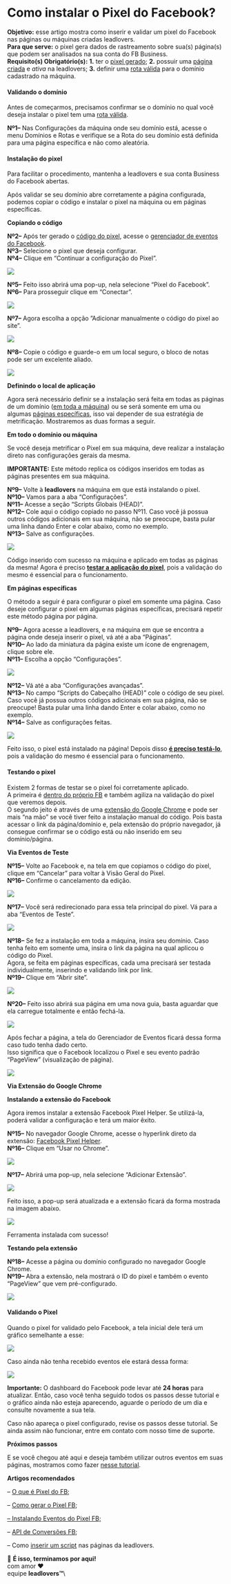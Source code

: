 # Como instalar o Pixel do Facebook?

**Objetivo:** esse artigo mostra como inserir e validar um pixel do Facebook nas páginas ou máquinas criadas leadlovers.\
**Para que serve:** o pixel gera dados de rastreamento sobre sua(s) página(s) que podem ser analisados na sua conta do FB Business.\
**Requisito(s) Obrigatório(s):** **1.** ter o [pixel gerado](https://suporte.love/gerando-pixel-fb/); **2.** possuir uma [página criada](https://suporte.love/componentes-visao-geral/) e _ativa_ na leadlovers; **3.** definir uma [rota válida](https://suporte.love/como-cadastrar-dominio-maquina/) para o domínio cadastrado na máquina.

#### **Validando o domínio** <a href="#validar-dominio" id="validar-dominio"></a>

Antes de começarmos, precisamos confirmar se o domínio no qual você deseja instalar o pixel tem uma [rota válida](https://suporte.love/como-cadastrar-dominio-maquina/).

**Nº1–** Nas Configurações da máquina onde seu domínio está, acesse o menu Domínios e Rotas e verifique se a Rota do seu domínio está definida para uma página específica e não como aleatória.

#### **Instalação do pixel** <a href="#instalando-pixel" id="instalando-pixel"></a>

Para facilitar o procedimento, mantenha a leadlovers e sua conta Business do Facebook abertas.

Após validar se seu domínio abre corretamente a página configurada, podemos copiar o código e instalar o pixel na máquina ou em páginas específicas.

**Copiando o código**

**Nº2–** Após ter gerado o [código do pixel](https://suporte.love/gerando-pixel-fb/), acesse o [gerenciador de eventos do Facebook](https://business.facebook.com/events\_manager2).\
**Nº3–** Selecione o pixel que deseja configurar.\
**Nº4–** Clique em “Continuar a configuração do Pixel”.

[![](https://legado.leadlovers.site/wp-content/uploads/2019/05/Imagem3.png)](https://legado.leadlovers.site/wp-content/uploads/2019/05/Imagem3.png)

**Nº5–** Feito isso abrirá uma pop-up, nela selecione “Pixel do Facebook”.\
**Nº6–** Para prosseguir clique em “Conectar”.

[![](https://legado.leadlovers.site/wp-content/uploads/2019/05/Imagem4.png)](https://legado.leadlovers.site/wp-content/uploads/2019/05/Imagem4.png)

**Nº7–** Agora escolha a opção ”Adicionar manualmente o código do pixel ao site”.

[![](https://legado.leadlovers.site/wp-content/uploads/2019/05/Imagem5.png)](https://legado.leadlovers.site/wp-content/uploads/2019/05/Imagem5.png)

**Nº8–** Copie o código e guarde-o em um local seguro, o bloco de notas pode ser um excelente aliado.

[![](https://legado.leadlovers.site/wp-content/uploads/2019/05/Imagem6.png)](https://legado.leadlovers.site/wp-content/uploads/2019/05/Imagem6.png)

**Definindo o local de aplicação**

Agora será necessário definir se a instalação será feita em todas as páginas de um domínio ([em toda a máquina](broken-reference)) ou se será somente em uma ou algumas [páginas específicas](broken-reference), isso vai depender de sua estratégia de metrificação. Mostraremos as duas formas a seguir.

**Em todo o domínio ou máquina**

Se você deseja metrificar o Pixel em sua máquina, deve realizar a instalação direto nas configurações gerais da mesma.&#x20;

**IMPORTANTE:** Este método replica os códigos inseridos em todas as páginas presentes em sua máquina.

**Nº9–** Volte à **leadlovers** na máquina em que está instalando o pixel.\
**Nº10–** Vamos para a aba “Configurações”.\
**Nº11–** Acesse a seção “Scripts Globais (HEAD)”.\
**Nº12–** Cole aqui o código copiado no passo Nº11. Caso você já possua outros códigos adicionais em sua máquina, não se preocupe, basta pular uma linha dando Enter e colar abaixo, como no exemplo.\
**Nº13–** Salve as configurações.

[![](https://legado.leadlovers.site/wp-content/uploads/2019/05/Imagem7.png)](https://legado.leadlovers.site/wp-content/uploads/2019/05/Imagem7.png)

Código inserido com sucesso na máquina e aplicado em todas as páginas da mesma! Agora é preciso [**testar a aplicação do pixel**](broken-reference), pois a validação do mesmo é essencial para o funcionamento.

**Em páginas específicas**

O método a seguir é para configurar o pixel em somente uma página. Caso deseje configurar o pixel em algumas páginas específicas, precisará repetir este método página por página.

**Nº9–** Agora acesse a leadlovers, e na máquina em que se encontra a página onde deseja inserir o pixel, vá até a aba “Páginas”.\
**Nº10–** Ao lado da miniatura da página existe um ícone de engrenagem, clique sobre ele.\
**Nº11–** Escolha a opção “Configurações”.

[![](https://legado.leadlovers.site/wp-content/uploads/2019/05/Imagem9.png)](https://legado.leadlovers.site/wp-content/uploads/2019/05/Imagem9.png)

**Nº12–** Vá até a aba “Configurações avançadas”.\
**Nº13–** No campo “Scripts do Cabeçalho (HEAD)” cole o código de seu pixel. Caso você já possua outros códigos adicionais em sua página, não se preocupe! Basta pular uma linha dando Enter e colar abaixo, como no exemplo.\
**Nº14–** Salve as configurações feitas.

[![](https://legado.leadlovers.site/wp-content/uploads/2019/05/Imagem10.png)](https://legado.leadlovers.site/wp-content/uploads/2019/05/Imagem10.png)

Feito isso, o pixel está instalado na página! Depois disso [**é preciso testá-lo**](broken-reference), pois a validação do mesmo é essencial para o funcionamento.

#### **Testando o pixel** <a href="#teste" id="teste"></a>

Existem 2 formas de testar se o pixel foi corretamente aplicado.\
A primeira é [dentro do próprio FB](broken-reference) e também agiliza na validação do pixel que veremos depois.\
O segundo jeito é através de uma [extensão do Google Chrome](broken-reference) e pode ser mais “na mão” se você tiver feito a instalação manual do código. Pois basta acessar o link da página/domínio e, pela extensão do próprio navegador, já consegue confirmar se o código está ou não inserido em seu domínio/página.

**Via Eventos de Teste**

**Nº15–** Volte ao Facebook e, na tela em que copiamos o código do pixel, clique em “Cancelar” para voltar à Visão Geral do Pixel.\
**Nº16–** Confirme o cancelamento da edição.

[![](https://legado.leadlovers.site/wp-content/uploads/2019/05/Imagem11.png)](https://legado.leadlovers.site/wp-content/uploads/2019/05/Imagem11.png)

**Nº17–** Você será redirecionado para essa tela principal do pixel. Vá para a aba “Eventos de Teste”.

[![](https://legado.leadlovers.site/wp-content/uploads/2019/05/Imagem8.png)](https://legado.leadlovers.site/wp-content/uploads/2019/05/Imagem8.png)

**Nº18–** Se fez a instalação em toda a máquina, insira seu domínio. Caso tenha feito em somente uma, insira o link da página na qual aplicou o código do Pixel.\
Agora, se feita em páginas específicas, cada uma precisará ser testada individualmente, inserindo e validando link por link.\
**Nº19–** Clique em “Abrir site”.

[![](https://legado.leadlovers.site/wp-content/uploads/2019/05/Imagem12.png)](https://legado.leadlovers.site/wp-content/uploads/2019/05/Imagem12.png)

**Nº20–** Feito isso abrirá sua página em uma nova guia, basta aguardar que ela carregue totalmente e então fechá-la.

[![](https://legado.leadlovers.site/wp-content/uploads/2019/05/Imagem13.png)](https://legado.leadlovers.site/wp-content/uploads/2019/05/Imagem13.png)

Após fechar a página, a tela do Gerenciador de Eventos ficará dessa forma caso tudo tenha dado certo.\
Isso significa que o Facebook localizou o Pixel e seu evento padrão “PageView” (visualização de página).

[![](https://legado.leadlovers.site/wp-content/uploads/2019/05/Imagem14.png)](https://legado.leadlovers.site/wp-content/uploads/2019/05/Imagem14.png)

**Via Extensão do Google Chrome**

**Instalando a extensão do Facebook**

Agora iremos instalar a extensão Facebook Pixel Helper. Se utilizá-la, poderá validar a configuração e terá um maior êxito.

**Nº15–** No navegador Google Chrome, acesse o hyperlink direto da extensão: [Facebook Pixel Helper](https://chrome.google.com/webstore/detail/facebook-pixel-helper/fdgfkebogiimcoedlicjlajpkdmockpc).\
**Nº16–** Clique em “Usar no Chrome”.

[![](https://legado.leadlovers.site/wp-content/uploads/2019/05/Imagem15.png)](https://legado.leadlovers.site/wp-content/uploads/2019/05/Imagem15.png)

**Nº17–** Abrirá uma pop-up, nela selecione “Adicionar Extensão”.

[![](https://legado.leadlovers.site/wp-content/uploads/2019/05/Imagem16.png)](https://legado.leadlovers.site/wp-content/uploads/2019/05/Imagem16.png)

Feito isso, a pop-up será atualizada e a extensão ficará da forma mostrada na imagem abaixo.

[![](https://legado.leadlovers.site/wp-content/uploads/2019/05/Imagem17.png)](https://legado.leadlovers.site/wp-content/uploads/2019/05/Imagem17.png)

Ferramenta instalada com sucesso!

**Testando pela extensão**

**Nº18–** Acesse a página ou domínio configurado no navegador Google Chrome.\
**Nº19–** Abra a extensão, nela mostrará o ID do pixel e também o evento “PageView” que vem pré-configurado.

[![](https://legado.leadlovers.site/wp-content/uploads/2019/05/Imagem18.png)](https://legado.leadlovers.site/wp-content/uploads/2019/05/Imagem18.png)

#### **Validando o Pixel** <a href="#validacao" id="validacao"></a>

Quando o pixel for validado pelo Facebook, a tela inicial dele terá um gráfico semelhante a esse:

[![](https://legado.leadlovers.site/wp-content/uploads/2019/05/Imagem19.png)](https://legado.leadlovers.site/wp-content/uploads/2019/05/Imagem19.png)

Caso ainda não tenha recebido eventos ele estará dessa forma:

[![](https://legado.leadlovers.site/wp-content/uploads/2019/05/Imagem20.png)](https://legado.leadlovers.site/wp-content/uploads/2019/05/Imagem20.png)

**Importante:** O dashboard do Facebook pode levar até **24 horas** para atualizar. Então, caso você tenha seguido todos os passos desse tutorial e o gráfico ainda não esteja aparecendo, aguarde o período de um dia e consulte novamente a sua tela.

Caso não apareça o pixel configurado, revise os passos desse tutorial. Se ainda assim não funcionar, entre em contato com nosso time de suporte.

**Próximos passos**

E se você chegou até aqui e deseja também utilizar outros eventos em suas páginas, mostramos como fazer [nesse tutorial](https://suporte.love/pixel-fb-eventos/).

**Artigos recomendados**

– [O que é Pixel do FB](https://suporte.love/o-que-e-pixel-do-facebook/);

– [Como gerar o Pixel FB](https://suporte.love/gerando-pixel-fb/);

[– Instalando Eventos do Pixel FB;](https://suporte.love/pixel-fb-eventos/)

– [API de Conversões FB](https://suporte.love/api-conversao-facebook/);

– Como [inserir um script](https://suporte.love/inserir-script/) nas páginas da leadlovers.

🏁 **É isso, terminamos por aqui!**\
com amor ♥\
equipe **leadlovers™**\
